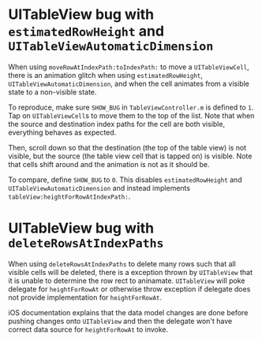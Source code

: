 # UITableView bug with `estimatedRowHeight` and `UITableViewAutomaticDimension`

When using `moveRowAtIndexPath:toIndexPath:` to move a `UITableViewCell`, there
is an animation glitch when using `estimatedRowHeight`, `UITableViewAutomaticDimension`,
and when the cell animates from a visible state to a non-visible state.

To reproduce, make sure `SHOW_BUG` in `TableViewController.m` is defined to `1`. Tap
on `UITableViewCell`s to move them to the top of the list. Note that when the source
and destination index paths for the cell are both visible, everything behaves as expected.

Then, scroll down so that the destination (the top of the table view) is not visible, but
the source (the table view cell that is tapped on) is visible. Note that cells shift around
and the animation is not as it should be.

To compare, define `SHOW_BUG` to `0`. This disables `estimatedRowHeight` 
and `UITableViewAutomaticDimension` and instead 
implements `tableView:heightForRowAtIndexPath:`.

# UITableView bug with `deleteRowsAtIndexPaths`

When using `deleteRowsAtIndexPaths` to delete many rows such that all visible cells will be deleted, 
there is a exception thrown by `UITableView` that it is unable to determine the row rect to aninamate.
`UITableView` will poke delegate for `heightForRowAt` or otherwise throw exception if delegate does not 
provide implementation for `heightForRowAt`.

iOS documentation explains that the data model changes are done before pushing changes onto `UITableView` 
and then the delegate won't have correct data source for `heightForRowAt` to invoke.
